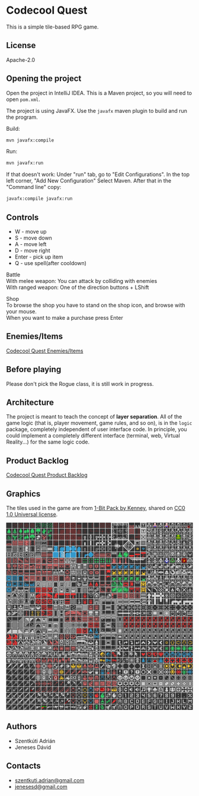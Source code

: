 # Codecool Quest

This is a simple tile-based RPG game.

## License
  Apache-2.0

## Opening the project

Open the project in IntelliJ IDEA. This is a Maven project, so you will need to open `pom.xml`.

The project is using JavaFX.  Use the `javafx` maven plugin to build and run the program.

Build:

```bash
mvn javafx:compile
```

Run:

```bash
mvn javafx:run
```

If that doesn't work:
Under "run" tab, go to "Edit Configurations". In the top left corner, "Add New Configuration" Select Maven. After that in the "Command line" copy:
```bash
javafx:compile javafx:run
```

## Controls

* W - move up  
* S - move down  
* A - move left  
* D - move right  
* Enter - pick up item  
* Q - use spell(after cooldown)  

Battle  
With melee weapon: You can attack by colliding with enemies  
With ranged weapon: One of the direction buttons + LShift  

Shop  
To browse the shop you have to stand on the shop icon, and browse with your mouse.  
When you want to make a purchase press Enter

## Enemies/Items

[Codecool Quest Enemies/Items](https://docs.google.com/spreadsheets/d/1f_R9msbECmf3kMlI6T7h_8SzuI71W8-Ue3gUX5Zn_Y8/edit#gid=0)

## Before playing
Please don't pick the Rogue class, it is still work in progress.

## Architecture

The project is meant to teach the concept of **layer separation**. All of the game logic (that is, player movement, game rules, and so on), is in the `logic` package, completely independent of user interface code. In principle, you could implement a completely different interface (terminal, web, Virtual Reality...) for the same logic code.

## Product Backlog

[Codecool Quest Product Backlog](https://docs.google.com/spreadsheets/d/1CvVh2s6obWEh4eQxu8w4f3jBLhz208bG-1FybWGc1sA/edit#gid=0)

## Graphics

The tiles used in the game are from [1-Bit Pack by Kenney](https://kenney.nl/assets/bit-pack), shared on [CC0 1.0 Universal license](https://creativecommons.org/publicdomain/zero/1.0/).

![tiles](src/main/resources/tiles.png)

## Authors

* Szentkúti Adrián
* Jeneses Dávid

## Contacts

* szentkuti.adrian@gmail.com
* jenesesd@gmail.com
